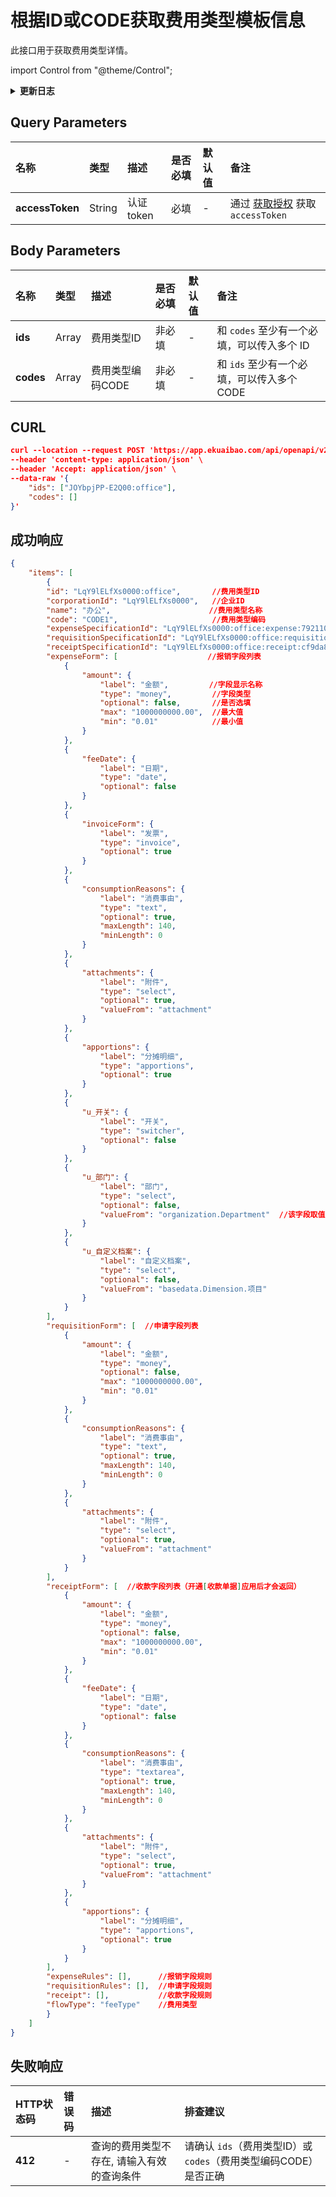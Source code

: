 # 根据ID或CODE获取费用类型模板信息

此接口用于获取费用类型详情。

import Control from "@theme/Control";

<Control method="POST"
url="/api/openapi/v2/specifications/feeType/byIdsAndCodes"
/>

<details>
  <summary><b>更新日志</b></summary>
  <div>

- [**1.7.1**](/updateLog/update-log#171)
  - 🆕 **成功响应** 中新增了 `code`（费用类型编码）参数 。

</div>
</details>

## Query Parameters

| 名称 | 类型 | 描述 | 是否必填 | 默认值 | 备注 |
| :--- | :--- | :--- | :--- |:--- | :--- |
| **accessToken** | String | 认证token | 必填 | - | 通过 [获取授权](/docs/open-api/getting-started/auth) 获取 `accessToken` |

## Body Parameters

| 名称 | 类型 | 描述 | 是否必填 | 默认值 | 备注 |
| :--- | :--- | :--- | :--- |:--- | :--- |
| **ids**   | Array | 费用类型ID      | 非必填 | - | 和 `codes` 至少有一个必填，可以传入多个 ID |
| **codes** | Array | 费用类型编码CODE | 非必填 | - | 和 `ids` 至少有一个必填，可以传入多个 CODE |

## CURL
```json
curl --location --request POST 'https://app.ekuaibao.com/api/openapi/v2/specifications/feeType/byIdsAndCodes?accessToken=cCMbw_mKUs8c00' \
--header 'content-type: application/json' \
--header 'Accept: application/json' \
--data-raw '{
    "ids": ["JOYbpjPP-E2Q00:office"],
    "codes": []
}'
```

## 成功响应

```json
{
    "items": [
        {
        "id": "LqY9lELfXs0000:office",       //费用类型ID
        "corporationId": "LqY9lELfXs0000",   //企业ID
        "name": "办公",                      //费用类型名称
        "code": "CODE1",                     //费用类型编码
        "expenseSpecificationId": "LqY9lELfXs0000:office:expense:792110273014293af8b7c171057b33bd7a5b315a",          //报销字段版本ID,格式：费用类型ID + expense + 版本号
        "requisitionSpecificationId": "LqY9lELfXs0000:office:requisition:9613b88e57f83e6bde8a066fe4d173963f00d197",  //申请字段版本ID,格式：费用类型ID + requisition + 版本号
        "receiptSpecificationId": "LqY9lELfXs0000:office:receipt:cf9da8c731bf425d4b0586cb804193528f09f538",          //收款字段版本ID,格式：费用类型ID + receipt + 版本号（开通[收款单据]应用后才会返回）
        "expenseForm": [                    //报销字段列表
            {
                "amount": {
                    "label": "金额",         //字段显示名称
                    "type": "money",         //字段类型
                    "optional": false,       //是否选填
                    "max": "1000000000.00",  //最大值
                    "min": "0.01"            //最小值
                }
            },
            {
                "feeDate": {
                    "label": "日期",
                    "type": "date",
                    "optional": false
                }
            },
            {
                "invoiceForm": {
                    "label": "发票",
                    "type": "invoice",
                    "optional": true
                }
            },
            {
                "consumptionReasons": {
                    "label": "消费事由",
                    "type": "text",
                    "optional": true,
                    "maxLength": 140,
                    "minLength": 0
                }
            },
            {
                "attachments": {
                    "label": "附件",
                    "type": "select",
                    "optional": true,
                    "valueFrom": "attachment"
                }
            },
            {
                "apportions": {
                    "label": "分摊明细",
                    "type": "apportions",
                    "optional": true
                }
            },
            {
                "u_开关": {
                    "label": "开关",
                    "type": "switcher",
                    "optional": false
                }
            },
            {
                "u_部门": {
                    "label": "部门",
                    "type": "select",
                    "optional": false,
                    "valueFrom": "organization.Department"  //该字段取值范围，是从全局字段中获取到的
                }
            },
            {
                "u_自定义档案": {
                    "label": "自定义档案",
                    "type": "select",
                    "optional": false,
                    "valueFrom": "basedata.Dimension.项目"
                }
            }
        ],
        "requisitionForm": [  //申请字段列表
            {
                "amount": {
                    "label": "金额",
                    "type": "money",
                    "optional": false,
                    "max": "1000000000.00",
                    "min": "0.01"
                }
            },
            {
                "consumptionReasons": {
                    "label": "消费事由",
                    "type": "text",
                    "optional": true,
                    "maxLength": 140,
                    "minLength": 0
                }
            },
            {
                "attachments": {
                    "label": "附件",
                    "type": "select",
                    "optional": true,
                    "valueFrom": "attachment"
                }
            }
        ],
        "receiptForm": [  //收款字段列表（开通[收款单据]应用后才会返回）
            {
                "amount": {
                    "label": "金额",
                    "type": "money",
                    "optional": false,
                    "max": "1000000000.00",
                    "min": "0.01"
                }
            },
            {
                "feeDate": {
                    "label": "日期",
                    "type": "date",
                    "optional": false
                }
            },
            {
                "consumptionReasons": {
                    "label": "消费事由",
                    "type": "textarea",
                    "optional": true,
                    "maxLength": 140,
                    "minLength": 0
                }
            },
            {
                "attachments": {
                    "label": "附件",
                    "type": "select",
                    "optional": true,
                    "valueFrom": "attachment"
                }
            },
            {
                "apportions": {
                    "label": "分摊明细",
                    "type": "apportions",
                    "optional": true
                }
            }
        ],
        "expenseRules": [],      //报销字段规则
        "requisitionRules": [],  //申请字段规则
        "receipt": [],           //收款字段规则
        "flowType": "feeType"    //费用类型
        }
    ]
}
```

## 失败响应
| HTTP状态码 | 错误码 | 描述 | 排查建议 |
| :--- | :--- | :--- | :--- |
| **412** | - | 查询的费用类型不存在, 请输入有效的查询条件 | 请确认 `ids`（费用类型ID）或 `codes`（费用类型编码CODE）是否正确 |